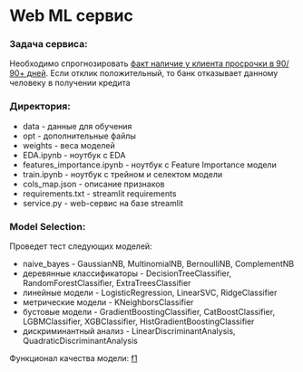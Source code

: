 <body>
  <h1>Web ML сервис</h1>
  <h3>Задача сервиса:</h3>
  <p>
    Необходимо спрогнозировать <ins>факт наличие у клиента просрочки в 90/ 90+ дней</ins>.
    Если отклик положительный, то банк отказывает данному человеку в получении кредита
  </p>
  <h3>Директория:</h3>
  <ul>
    <li> data - данные для обучения</li>
    <li> opt - дополнительные файлы</li>
    <li> weights - веса моделей</li>
    <li> EDA.ipynb - ноутбук с EDA</li>
    <li> features_importance.ipynb - ноутбук с Feature Importance модели</li>
    <li> train.ipynb - ноутбук с трейном и селектом модели</li>
    <li>cols_map.json - описание признаков</li>
    <li>requirements.txt - streamlit requirements</li>
    <li>service.py - web-сервис на базе streamlit</li>
  </ul>
  <h3>Model Selection:</h3>
  <p>
    Проведет тест следующих моделей:
  </p>
  <ul>
    <li>naive_bayes - GaussianNB, MultinomialNB, BernoulliNB, ComplementNB</li>
    <li>деревянные классификаторы - DecisionTreeClassifier, RandomForestClassifier, ExtraTreesClassifier</li>
    <li>линейные модели - LogisticRegression, LinearSVC, RidgeClassifier</li>
    <li>метрические модели - KNeighborsClassifier</li>
    <li>бустовые модели - GradientBoostingClassifier, CatBoostClassifier, LGBMClassifier, XGBClassifier, HistGradientBoostingClassifier</li>
    <li>дискриминантный анализ - LinearDiscriminantAnalysis, QuadraticDiscriminantAnalysis</li>
  </ul>
  <p>
    Функционал качества модели: <ins>f1</ins>
  </p>
</body>

